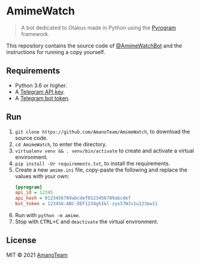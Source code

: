# AmimeWatch

> A bot dedicated to Otakus made in Python using the [Pyrogram](//github.com/pyrogram/pyrogram) framework.

This repository contains the source code of [@AmimeWatchBot](//t.me/amimewatchbot) and the instructions for running a
copy yourself.

## Requirements

- Python 3.6 or higher.
- A [Telegram API key](//docs.pyrogram.org/intro/setup#api-keys).
- A [Telegram bot token](//t.me/botfather).

## Run

1. `git clone https://github.com/AmanoTeam/AmimeWatch`, to download the source code.
2. `cd AmimeWatch`, to enter the directory.
3. `virtualenv venv && . venv/bin/activate` to create and activate a virtual environment.
3. `pip install -Ur requirements.txt`, to install the requirements.
4. Create a new `amime.ini` file, copy-paste the following and replace the values with your own:
   ```ini
   [pyrogram]
   api_id = 12345
   api_hash = 0123456789abcdef0123456789abcdef
   bot_token = 123456:ABC-DEF1234ghIkl-zyx57W2v1u123ew11
   ```
5. Run with `python -m amime`.
6. Stop with <kbd>CTRL+C</kbd> and `deactivate` the virtual environment.

## License

MIT © 2021 [AmanoTeam](//github.com/AmanoTeam)